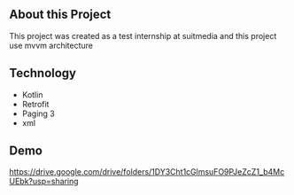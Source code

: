 ## About this Project
This project was created as a test internship at suitmedia and  this project use mvvm architecture 

## Technology 
- Kotlin
- Retrofit
- Paging 3
- xml
  
## Demo


https://drive.google.com/drive/folders/1DY3Cht1cGlmsuFO9PJeZcZ1_b4McUEbk?usp=sharing
